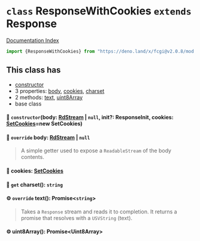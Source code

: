 # `class` ResponseWithCookies `extends` Response

[Documentation Index](../README.md)

```ts
import {ResponseWithCookies} from "https://deno.land/x/fcgi@v2.0.8/mod.ts"
```

## This class has

- [constructor](#-constructorbody-rdstream--null-init-responseinit-cookies-setcookiesnew-setcookies)
- 3 properties:
[body](#-override-body-rdstream--null),
[cookies](#-cookies-setcookies),
[charset](#-get-charset-string)
- 2 methods:
[text](#-override-text-promisestring),
[uint8Array](#-uint8array-promiseuint8array)
- base class


#### 🔧 `constructor`(body: [RdStream](../class.RdStream/README.md) | `null`, init?: ResponseInit, cookies: [SetCookies](../class.SetCookies/README.md)=new SetCookies)



#### 📄 `override` body: [RdStream](../class.RdStream/README.md) | `null`

> A simple getter used to expose a `ReadableStream` of the body contents.



#### 📄 cookies: [SetCookies](../class.SetCookies/README.md)



#### 📄 `get` charset(): `string`



#### ⚙ `override` text(): Promise\<`string`>

> Takes a `Response` stream and reads it to completion. It returns a promise
> that resolves with a `USVString` (text).



#### ⚙ uint8Array(): Promise\<Uint8Array>



